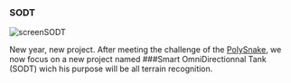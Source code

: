 ### SODT

![screenSODT](https://github.com/YOUSSNDR/SODT/assets/114215795/aad4a4cb-3860-41a7-ac42-2c4c021a16a0)


New year, new project.
After meeting the challenge of the [PolySnake](https://github.com/YOUSSNDR/PolySnake), we now focus on a new project named ###Smart OmniDirectionnal Tank (SODT) wich his purpose will be all terrain recognition.
